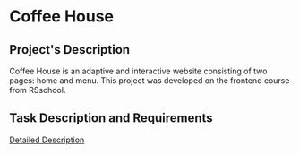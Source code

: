# Coffee House
## Project's Description
Coffee House is an adaptive and interactive website consisting of two pages: home and menu. This project was developed on the frontend course from RSschool.
## Task Description and Requirements
[Detailed Description](https://github.com/rolling-scopes-school/tasks/blob/master/tasks/coffee-house/coffee-house.md)
##

